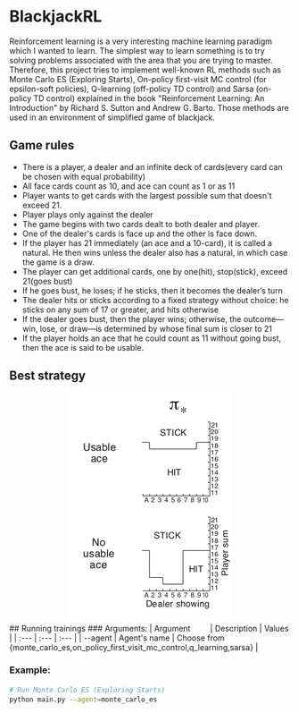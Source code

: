 # BlackjackRL

Reinforcement learning is a very interesting machine learning paradigm which I wanted to learn. The simplest way to learn something is to try solving problems associated with the area that you are trying to master. Therefore, this project tries to implement well-known RL methods such as Monte Carlo ES (Exploring Starts), On-policy first-visit MC control (for epsilon-soft policies), Q-learning (off-policy TD control) and Sarsa (on-policy TD control) explained in the book "Reinforcement Learning: An Introduction" by Richard S. Sutton and Andrew G. Barto. Those methods are used in an environment of simplified game of blackjack.

## Game rules
- There is a player, a dealer and an infinite deck of cards(every card can be chosen with equal probability)
- All face cards count as 10, and ace can count as 1 or as 11
-  Player wants to get cards with the largest possible sum that doesn't exceed 21.
- Player plays only against the dealer
- The game begins with two cards dealt to both dealer and player.
- One of the dealer's cards is face up and the other is face down.
- If the player has 21 immediately (an ace and a 10-card), it is called a natural. He then wins unless the dealer also has a natural, in which case the game is a draw.
- The player can get additional cards, one by one(hit), stop(stick), exceed 21(goes bust)
- If he goes bust, he loses; if he sticks, then it becomes the dealer’s turn
- The dealer hits or sticks according to a fixed strategy without choice: he sticks on any sum of 17 or greater, and hits otherwise
- If the dealer goes bust, then the player wins; otherwise, the outcome—win, lose, or draw—is determined by whose final sum is closer to 21
- If the player holds an ace that he could count as 11 without going bust, then the ace is said to be usable.
## Best strategy
<p align="center">
<img src="figures/best_strategy.png" alt="blackjack best strategy" />
</p>
## Running trainings
### Arguments:
| Argument &nbsp; &nbsp; &nbsp; &nbsp; | Description | Values |
| :---         |     :---      |          :--- |
| --agent         |     Agent's name      |  Choose from {monte_carlo_es,on_policy_first_visit_mc_control,q_learning,sarsa} |

### Example:
```bash
# Run Monte Carlo ES (Exploring Starts)
python main.py --agent=monte_carlo_es
```
